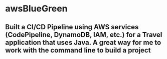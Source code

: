 # awsBlueGreen

## Built a CI/CD Pipeline using AWS services (CodePipeline, DynamoDB, IAM, etc.) for a Travel application that uses Java. A great way for me to work with the command line to build a project
